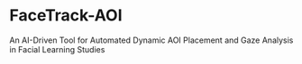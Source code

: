 # FaceTrack-AOI
An AI-Driven Tool for Automated Dynamic AOI Placement and Gaze Analysis in Facial Learning Studies

